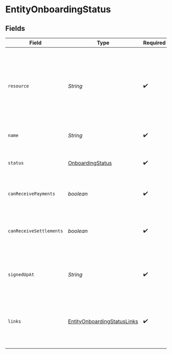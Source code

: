 # EntityOnboardingStatus


## Fields

| Field                                                                                                                            | Type                                                                                                                             | Required                                                                                                                         | Description                                                                                                                      | Example                                                                                                                          |
| -------------------------------------------------------------------------------------------------------------------------------- | -------------------------------------------------------------------------------------------------------------------------------- | -------------------------------------------------------------------------------------------------------------------------------- | -------------------------------------------------------------------------------------------------------------------------------- | -------------------------------------------------------------------------------------------------------------------------------- |
| `resource`                                                                                                                       | *String*                                                                                                                         | :heavy_check_mark:                                                                                                               | Indicates the response contains an onboarding status object. Will always contain the string `onboarding` for this<br/>resource type. | onboarding                                                                                                                       |
| `name`                                                                                                                           | *String*                                                                                                                         | :heavy_check_mark:                                                                                                               | The name of the organization.                                                                                                    | My webshop                                                                                                                       |
| `status`                                                                                                                         | [OnboardingStatus](../../models/components/OnboardingStatus.md)                                                                  | :heavy_check_mark:                                                                                                               | The current status of the organization's onboarding process.                                                                     | completed                                                                                                                        |
| `canReceivePayments`                                                                                                             | *boolean*                                                                                                                        | :heavy_check_mark:                                                                                                               | Whether the organization can receive payments.                                                                                   | true                                                                                                                             |
| `canReceiveSettlements`                                                                                                          | *boolean*                                                                                                                        | :heavy_check_mark:                                                                                                               | Whether the organization can receive settlements to their external bank account.                                                 | true                                                                                                                             |
| `signedUpAt`                                                                                                                     | *String*                                                                                                                         | :heavy_check_mark:                                                                                                               | The sign up date time of the organization in [ISO 8601](https://en.wikipedia.org/wiki/ISO_8601) format.                          | 2023-01-15T13:45:30Z                                                                                                             |
| `links`                                                                                                                          | [EntityOnboardingStatusLinks](../../models/components/EntityOnboardingStatusLinks.md)                                            | :heavy_check_mark:                                                                                                               | An object with several relevant URLs. Every URL object will contain an `href` and a `type` field.                                |                                                                                                                                  |